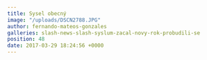 ```yaml
---
title: Sysel obecný
image: "/uploads/DSCN2788.JPG"
author: fernando-mateos-gonzales
galleries: slash-news-slash-syslum-zacal-novy-rok-probudili-se
position: 48
date: 2017-03-29 18:24:56 +0000
---
```

